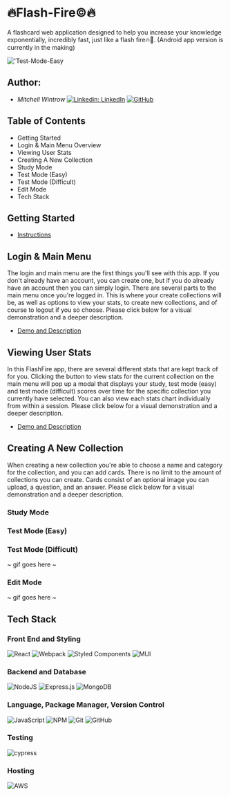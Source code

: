 # 🔥Flash-Fire©🔥
A flashcard web application designed to help you increase your knowledge exponentially, incredibly fast, just like a flash fire🔥🤯.
(Android app version is currently in the making)

!['Test-Mode-Easy](FlashFire-easy.gif)

## Author:
- *Mitchell Wintrow* [![Linkedin: LinkedIn](https://img.shields.io/badge/linkedin-%230077B5.svg?style=for-the-badge&logo=linkedin&logoColor=white&link=https://www.linkedin.com/in/kevinzhugao/)](https://www.linkedin.com/in/mitchell-wintrow-87b180216/) [![GitHub](https://img.shields.io/badge/github-%23121011.svg?style=for-the-badge&logo=github&logoColor=white&link=https://github.com/Daniel-Ghaly)](https://github.com/mrrobotisreal)

## Table of Contents
- Getting Started
- Login & Main Menu Overview
- Viewing User Stats
- Creating A New Collection
- Study Mode
- Test Mode (Easy)
- Test Mode (Difficult)
- Edit Mode
- Tech Stack

## Getting Started
- [Instructions](https://github.com/mrrobotisreal/FlashFire-Web/blob/main/GETTING_STARTED.md)

## Login & Main Menu
The login and main menu are the first things you'll see with this app. If you don't already have an account, you can create one, but if you do already have an account then you can simply login. There are several parts to the main menu once you're logged in. This is where your create collections will be, as well as options to view your stats, to create new collections, and of course to logout if you so choose. Please click below for a visual demonstration and a deeper description.
- [Demo and Description](https://github.com/mrrobotisreal/FlashFire-Web/blob/main/LOGIN_AND_MAIN_MENU.md)

## Viewing User Stats
In this FlashFire app, there are several different stats that are kept track of for you. Clicking the button to view stats for the current collection on the main menu will pop up a modal that displays your study, test mode (easy) and test mode (difficult) scores over time for the specific collection you currently have selected. You can also view each stats chart individually from within a session. Please click below for a visual demonstration and a deeper description.
- [Demo and Description](https://github.com/mrrobotisreal/FlashFire-Web/blob/main/VIEWING_USER_STATS.md)

## Creating A New Collection
When creating a new collection you're able to choose a name and category for the collection, and you can add cards. There is no limit to the amount of collections you can create. Cards consist of an optional image you can upload, a question, and an answer. Please click below for a visual demonstration and a deeper description.

### Study Mode

### Test Mode (Easy)

### Test Mode (Difficult)
~ gif goes here ~

### Edit Mode
~ gif goes here ~

## Tech Stack

### Front End and Styling
![React](https://img.shields.io/badge/react-%2320232a.svg?style=for-the-badge&logo=react&logoColor=%2361DAFB)
![Webpack](https://img.shields.io/badge/webpack-%238DD6F9.svg?style=for-the-badge&logo=webpack&logoColor=black)
![Styled Components](https://img.shields.io/badge/styled--components-DB7093?style=for-the-badge&logo=styled-components&logoColor=white)
![MUI](https://img.shields.io/badge/MUI-%230081CB.svg?style=for-the-badge&logo=mui&logoColor=white)

### Backend and Database
![NodeJS](https://img.shields.io/badge/node.js-6DA55F?style=for-the-badge&logo=node.js&logoColor=white)
![Express.js](https://img.shields.io/badge/express.js-%23404d59.svg?style=for-the-badge&logo=express&logoColor=%2361DAFB)
![MongoDB](https://img.shields.io/badge/MongoDB-%234ea94b.svg?style=for-the-badge&logo=mongodb&logoColor=white)

### Language, Package Manager, Version Control
![JavaScript](https://img.shields.io/badge/javascript-%23323330.svg?style=for-the-badge&logo=javascript&logoColor=%23F7DF1E)
![NPM](https://img.shields.io/badge/NPM-%23000000.svg?style=for-the-badge&logo=npm&logoColor=white)
![Git](https://img.shields.io/badge/git-%23F05033.svg?style=for-the-badge&logo=git&logoColor=white)
![GitHub](https://img.shields.io/badge/github-%23121011.svg?style=for-the-badge&logo=github&logoColor=white)

### Testing
![cypress](https://img.shields.io/badge/-cypress-%23E5E5E5?style=for-the-badge&logo=cypress&logoColor=058a5e)

### Hosting
![AWS](https://img.shields.io/badge/AWS-%23FF9900.svg?style=for-the-badge&logo=amazon-aws&logoColor=white)

